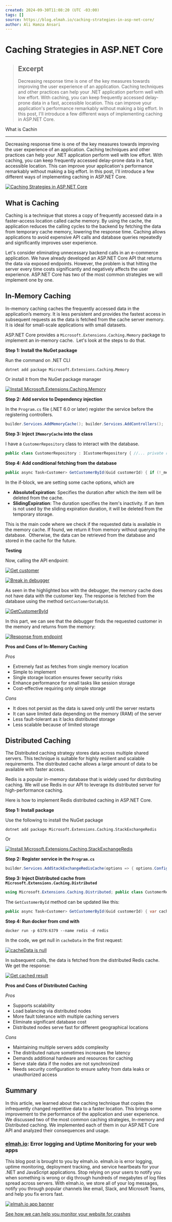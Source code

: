 ```yaml
---
created: 2024-09-30T11:08:20 (UTC -03:00)
tags: []
source: https://blog.elmah.io/caching-strategies-in-asp-net-core/
author: Ali Hamza Ansari
---
```


# Caching Strategies in ASP.NET Core

> ## Excerpt
> Decreasing response time is one of the key measures towards improving the user experience of an application. Caching techniques and other practices can help your .NET application perform well with low effort. With caching, you can keep frequently accessed delay-prone data in a fast, accessible location. This can improve your application's performance remarkably without making a big effort. In this post, I'll introduce a few different ways of implementing caching in ASP.NET Core.


What is Cachin

---
Decreasing response time is one of the key measures towards improving the user experience of an application. Caching techniques and other practices can help your .NET application perform well with low effort. With caching, you can keep frequently accessed delay-prone data in a fast, accessible location. This can improve your application's performance remarkably without making a big effort. In this post, I'll introduce a few different ways of implementing caching in ASP.NET Core.

[![Caching Strategies in ASP.NET Core](https://blog.elmah.io/content/images/2024/08/caching-strategies-in-asp.net-core-o-1.png)](https://blog.elmah.io/content/images/2024/08/caching-strategies-in-asp.net-core-o-1.png)

## What is Caching

Caching is a technique that stores a copy of frequently accessed data in a faster-access location called cache memory. By using the cache, the application reduces the calling cycles to the backend by fetching the data from temporary cache memory, lowering the response time. Caching allows applications to avoid expensive API calls and database queries repeatedly and significantly improves user experience. 

Let's consider eliminating unnecessary backend calls in an e-commerce application. We have already developed an ASP.NET Core API that returns the data via exposed endpoints. However, the problem is that hitting the server every time costs significantly and negatively affects the user experience. ASP.NET Core has two of the most common strategies we will implement one by one.

## In-Memory Caching

In-memory caching caches the frequently accessed data in the application’s memory. It is less persistent and provides the fastest access in subsequent requests as the data is fetched from the cache server memory. It is ideal for small-scale applications with small datasets.

ASP.NET Core provides a `Microsoft.Extensions.Caching.Memory` package to implement an in-memory cache.  Let's look at the steps to do that.

**Step 1: Install the NuGet package**

Run the command on .NET CLI

```console
dotnet add package Microsoft.Extensions.Caching.Memory
```

Or install it from the NuGet package manager

[![Install Microsoft.Extensions.Caching.Memory](https://blog.elmah.io/content/images/2024/07/install-microsoft-extensions-caching-memory.png)](https://blog.elmah.io/content/images/2024/07/install-microsoft-extensions-caching-memory.png)

**Step 2: Add service to Dependency injection**

In the `Program.cs` file (.NET 6.0 or later) register the service before the registering controllers.

```csharp
builder.Services.AddMemoryCache(); builder.Services.AddControllers();
```

**Step 3: Inject `IMemoryCache` into the class**

I have a `CustomerRepository` class to interact with the database.

```csharp
public class CustomerRepository : ICustomerRepository { //... private readonly IMemoryCache _memoryCache; public CustomerRepository(IMemoryCache memoryCache) { _memoryCache = memoryCache; //... } }
```

**Step 4: Add conditional fetching from the database**

```csharp
public async Task<Customer> GetCustomerById(Guid customerId) { if (!_memoryCache.TryGetValue("customer", out Customer customer)) { customer = await GetCustomerDataById(customerId); var cacheEntryOptions = new MemoryCacheEntryOptions() .SetAbsoluteExpiration(TimeSpan.FromMinutes(10)) .SetSlidingExpiration(TimeSpan.FromMinutes(2)); _memoryCache.Set("customer", customer, cacheEntryOptions); } return customer; }
```

In the if-block, we are setting some cache options, which are 

-   **AbsoluteExpiration**: Specifies the duration after which the item will be deleted from the cache. 
-   **SlidingExpiration**: The duration specifies the item's inactivity. If an item is not used by the sliding expiration duration, it will be deleted from the temporary storage. 

This is the main code where we check if the requested data is available in the memory cache. If found, we return it from memory without querying the database.  Otherwise, the data can be retrieved from the database and stored in the cache for the future.

**Testing**

Now, calling the API endpoint:

[![Get customer](https://blog.elmah.io/content/images/2024/07/get-customer.png)](https://blog.elmah.io/content/images/2024/07/get-customer.png)

[![Break in debugger](https://blog.elmah.io/content/images/2024/07/break-in-debugger.png)](https://blog.elmah.io/content/images/2024/07/break-in-debugger.png)

As seen in the highlighted box with the debugger, the memory cache does not have data with the customer key. The response is fetched from the database using the method `GetCustomerDataById`.

[![GetCustomerById](https://blog.elmah.io/content/images/2024/07/GetCustomerById.png)](https://blog.elmah.io/content/images/2024/07/GetCustomerById.png)

In this part, we can see that the debugger finds the requested customer in the memory and returns from the memory:

[![Response from endpoint](https://blog.elmah.io/content/images/2024/07/response-from-endpoint.png)](https://blog.elmah.io/content/images/2024/07/response-from-endpoint.png)

**Pros and Cons of In-Memory Caching**

_Pros_

-   Extremely fast as fetches from single memory location
-   Simple to implement
-   Single storage location ensures fewer security risks
-   Enhance performance for small tasks like session storage
-   Cost-effective requiring only simple storage

_Cons_

-   It does not persist as the data is saved only until the server restarts
-   It can save limited data depending on the memory (RAM) of the server
-   Less fault-tolerant as it lacks distributed storage
-   Less scalable because of limited storage

## Distributed Caching

The Distributed caching strategy stores data across multiple shared servers. This technique is suitable for highly resilient and scalable requirements. The distributed cache allows a large amount of data to be available with faster access.

Redis is a popular in-memory database that is widely used for distributing caching. We will use Redis in our API to leverage its distributed server for high-performance caching.

Here is how to implement Redis distributed caching in ASP.NET Core.

**Step 1: Install package**

Use the following to install the NuGet package

```console
dotnet add package Microsoft.Extensions.Caching.StackExchangeRedis
```

Or

[![Install Microsoft.Extensions.Caching.StackExchangeRedis](https://blog.elmah.io/content/images/2024/07/install-microsoft-extensions-caching-stackexchangeredis.png)](https://blog.elmah.io/content/images/2024/07/install-microsoft-extensions-caching-stackexchangeredis.png)

**Step 2: Register service in the `Program.cs`**

```csharp
builder.Services.AddStackExchangeRedisCache(options => { options.Configuration = "localhost:6379"; // Your Redis server configuration host options.InstanceName = "InstanceName";  // Optional });
```

**Step 3: Inject Distributed cache from `Microsoft.Extensions.Caching.Distributed`**

```csharp
using Microsoft.Extensions.Caching.Distributed; public class CustomerRepository: ICustomerRepository { // ... private readonly IDistributedCache _distributedCache; public CustomerRepository(IDistributedCache distributedCache) { _distributedCache = distributedCache; //... } }
```

The `GetCustomerById` method can be updated like this:

```csharp
public async Task<Customer> GetCustomerById(Guid customerId) { var cacheData = await _distributedCache.GetStringAsync(customerId.ToString()); if (cacheData != null) { return JsonSerializer.Deserialize<Customer>(cacheData); } var customer = await GetCustomerDataById(customerId); var serializedData = JsonSerializer.Serialize(customer); var cacheEntryOptions = new DistributedCacheEntryOptions { AbsoluteExpirationRelativeToNow = TimeSpan.FromMinutes(5) }; await _distributedCache.SetStringAsync(customerId.ToString(), serializedData, cacheEntryOptions); return customer; }
```

**Step 4: Run docker from cmd with** 

```console
docker run -p 6379:6379 --name redis -d redis
```

In the code, we get null in `cacheData` in the first request:

[![cacheData is null](https://blog.elmah.io/content/images/2024/07/cachedata-is-null.png)](https://blog.elmah.io/content/images/2024/07/cachedata-is-null.png)

In subsequent calls, the data is fetched from the distributed Redis cache. We get the response:

[![Get cached result](https://blog.elmah.io/content/images/2024/07/get-cached-result.png)](https://blog.elmah.io/content/images/2024/07/get-cached-result.png)

**Pros and Cons of Distributed Caching**

_Pros_

-   Supports scalability
-   Load balancing via distributed nodes
-   More fault tolerance with multiple caching servers
-   Eliminate significant database cost
-   Distributed nodes serve fast for different geographical locations

_Cons_

-   Maintaining multiple servers adds complexity
-   The distributed nature sometimes increases the latency
-   Demands additional hardware and resources for caching
-   Serve stale data if the nodes are not synchronized
-   Needs security configuration to ensure safety from data leaks or unauthorized access

## Summary

In this article, we learned about the caching technique that copies the infrequently changed repetitive data to a faster location. This brings some improvement to the performance of the application and user experience. We discussed two of the most common caching strategies, In-memory and Distributed caching. We implemented each of them in our ASP.NET Core API and analyzed their consequences and usage.

### [elmah.io](https://elmah.io/): Error logging and Uptime Monitoring for your web apps

This blog post is brought to you by elmah.io. elmah.io is error logging, uptime monitoring, deployment tracking, and service heartbeats for your .NET and JavaScript applications. Stop relying on your users to notify you when something is wrong or dig through hundreds of megabytes of log files spread across servers. With elmah.io, we store all of your log messages, notify you through popular channels like email, Slack, and Microsoft Teams, and help you fix errors fast.

[![elmah.io app banner](https://blog.elmah.io/assets/img/elmahio-app-banner.webp?v=8674fde81a)](https://elmah.io/)

[See how we can help you monitor your website for crashes](https://app.elmah.io/signup/)
